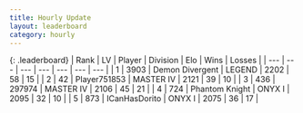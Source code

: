 ```yaml
---
title: Hourly Update
layout: leaderboard
category: hourly
---
```


{: .leaderboard}
| Rank | LV | Player | Division | Elo | Wins | Losses |
| --- | --- | --- | --- | --- | --- | --- |
| <span data-change="0">1</span> | 3903 | <span title="ID: 370081">Demon Divergent</span> | LEGEND | <span data-change="0">2202</span> | <span data-change="0">58</span> | <span data-change="0">15</span> |
| <span data-change="0">2</span> | 42 | <span title="ID: 751853">Player751853</span> | MASTER IV | <span data-change="0">2121</span> | <span data-change="0">39</span> | <span data-change="0">10</span> |
| <span data-change="0">3</span> | 436 | <span title="ID: 544038">297974</span> | MASTER IV | <span data-change="0">2106</span> | <span data-change="0">45</span> | <span data-change="0">21</span> |
| <span data-change="0">4</span> | 724 | <span title="ID: 742939">Phantom Knight</span> | ONYX I | <span data-change="16">2095</span> | <span data-change="1">32</span> | <span data-change="0">10</span> |
| <span data-change="0">5</span> | 873 | <span title="ID: 415713">ICanHasDorito</span> | ONYX I | <span data-change="-3">2075</span> | <span data-change="0">36</span> | <span data-change="1">17</span> |